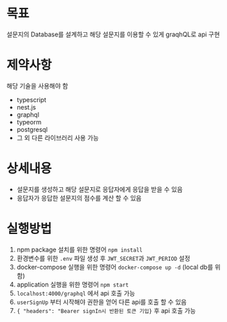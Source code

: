 # 목표
설문지의 Database를 설계하고 해당 설문지를 이용할 수 있게 graqhQL로 api 구현
# 제약사항
해당 기술을 사용해야 함
- typescript
- nest.js
- graphql
- typeorm
- postgresql
- 그 외 다른 라이브러리 사용 가능

# 상세내용
- 설문지를 생성하고 해당 설문지로 응답자에게 응답을 받을 수 있음
- 응답자가 응답한 설문지의 점수를 계산 할 수 있음

# 실행방법
1. npm package 설치를 위한 명령어 `npm install`
2. 환경변수를 위한 `.env` 파일 생성 후 `JWT_SECRET`과 `JWT_PERIOD` 설정
2. docker-compose 실행을 위한 명령어 `docker-compose up -d` (local db를 위함)
3. application 실행을 위한 명령어 `npm start`
4. `localhost:4000/graphql` 에서 api 호출 가능
5. `userSignUp` 부터 시작해야 권한을 얻어 다른 api를 호출 할 수 있음
6. `{ "headers": "Bearer signIn시 반환된 토큰 기입}` 후 api 호출 가능